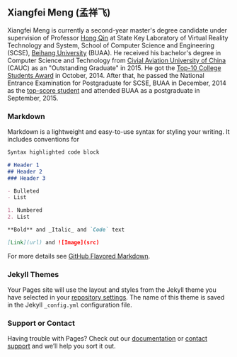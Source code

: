 ## Xiangfei Meng (孟祥飞)

Xiangfei Meng is currently a second-year master's degree candidate under supervision of Professor [Hong Qin](https://www.cs.stonybrook.edu/people/faculty/HongQin) at State Key Laboratory of Virtual Reality Technology and System, School of Computer Science and Engineering (SCSE), [Beihang University](http://www.buaa.edu.cn/) (BUAA). He received his bachelor's degree in Computer Science and Technology from [Civial Aviation University of China](http://www.cauc.edu.cn/zh/) (CAUC) as an "Outstanding Graduate" in 2015. He got the [Top-10 College Students Award](http://www.cauc.edu.cn/news/3723.html) in October, 2014. After that, he passed the National Entrance Examination for Postgraduate for SCSE, BUAA in December, 2014 as the [top-score student](http://scse.buaa.edu.cn/buaa-css-web/articleDetail.action?firstSelId=6e011b46-2c70-4f68-a633-ec51f42b4718&secondSelId=NOTICE_PUBLICITY&articleId=10c8b4aa-d82e-4e49-8d29-96d809c4e838&type=NEWS&language=0) and attended BUAA as a postgraduate in September, 2015.

### Markdown

Markdown is a lightweight and easy-to-use syntax for styling your writing. It includes conventions for

```markdown
Syntax highlighted code block

# Header 1
## Header 2
### Header 3

- Bulleted
- List

1. Numbered
2. List

**Bold** and _Italic_ and `Code` text

[Link](url) and ![Image](src)
```

For more details see [GitHub Flavored Markdown](https://guides.github.com/features/mastering-markdown/).

### Jekyll Themes

Your Pages site will use the layout and styles from the Jekyll theme you have selected in your [repository settings](https://github.com/DreamChaserMXF/dreamchasermxf.github.com/settings). The name of this theme is saved in the Jekyll `_config.yml` configuration file.

### Support or Contact

Having trouble with Pages? Check out our [documentation](https://help.github.com/categories/github-pages-basics/) or [contact support](https://github.com/contact) and we’ll help you sort it out.
